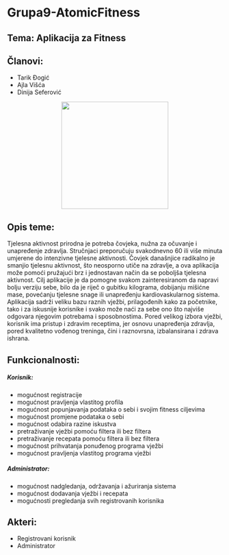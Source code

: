 # Grupa9-AtomicFitness
## Tema: Aplikacija za Fitness
## Članovi:
* Tarik Đogić 
* Ajla Višća 
* Dinija Seferović 

<p align="center">
<img src="https://user-images.githubusercontent.com/64585658/111088620-59fef800-8528-11eb-875e-915933b61978.PNG" width="250">
</p>

## Opis teme:
Tjelesna aktivnost prirodna je potreba čovjeka, nužna za očuvanje i unapređenje zdravlja. 
Stručnjaci preporučuju svakodnevno 60 ili više minuta umjerene do intenzivne tjelesne aktivnosti.
Čovjek današnjice radikalno je smanjio tjelesnu aktivnost, što neosporno utiče na zdravlje, a ova aplikacija može pomoći pružajući brz i jednostavan način da se poboljša tjelesna aktivnost. Cilj aplikacije je da pomogne svakom zainteresiranom da napravi bolju verziju sebe, bilo da je riječ o gubitku kilograma, dobijanju mišićne mase, povećanju tjelesne snage ili unapređenju kardiovaskularnog sistema. Aplikacija sadrži veliku bazu raznih vježbi, prilagođenih kako za početnike, tako i za iskusnije korisnike i svako može naći za sebe ono što najviše odgovara njegovim potrebama i sposobnostima. Pored velikog izbora vježbi, korisnik ima pristup i zdravim receptima, jer osnovu unapređenja zdravlja, pored  kvalitetno vođenog treninga, čini i raznovrsna, izbalansirana i zdrava ishrana.

## Funkcionalnosti:
##### Korisnik:
- mogućnost registracije 
- mogućnost pravljenja vlastitog profila
- mogućnost popunjavanja podataka o sebi i svojim fitness ciljevima
- mogućnost promjene podataka o sebi
- mogućnost odabira razine iskustva
- pretraživanje vježbi pomoću filtera ili bez filtera
- pretraživanje recepata pomoću filtera ili bez filtera
- mogućnost prihvatanja ponuđenog programa vježbi
- mogućnost pravljenja vlastitog programa vježbi

##### Administrator:
- mogućnost nadgledanja, održavanja i ažuriranja sistema
- mogućnost dodavanja vježbi i recepata
- mogućnosti pregledanja svih registrovanih korisnika

## Akteri:
- Registrovani korisnik
- Administrator

